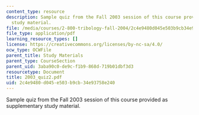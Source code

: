 ```yaml
---
content_type: resource
description: Sample quiz from the Fall 2003 session of this course provided as supplementary
  study material.
file: /media/courses/2-800-tribology-fall-2004/2c4e9480d045e503b9cb34e93758e240_2003_quiz2.pdf
file_type: application/pdf
learning_resource_types: []
license: https://creativecommons.org/licenses/by-nc-sa/4.0/
ocw_type: OCWFile
parent_title: Study Materials
parent_type: CourseSection
parent_uid: 3aba90c0-de9c-f1b9-868d-719b01dbf3d3
resourcetype: Document
title: 2003_quiz2.pdf
uid: 2c4e9480-d045-e503-b9cb-34e93758e240
---
```

Sample quiz from the Fall 2003 session of this course provided as supplementary study material.